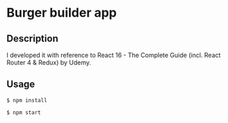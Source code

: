 Burger builder app
===

## Description
I developed it with reference to React 16 - The Complete Guide (incl. React Router 4 & Redux) by Udemy.

## Usage

`$ npm install`

`$ npm start`
